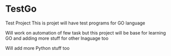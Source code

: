 # TestGo
Test Project
This is projet will have test programs for GO language

Will work on automation of few task but this project will be base for learning GO and adding more stuff for other lnaguage too 

Will add more Python stuff too
